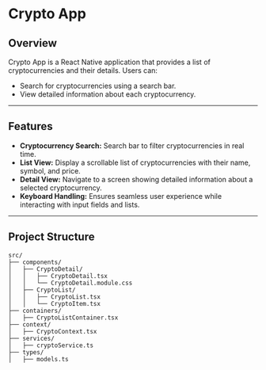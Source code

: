 # Crypto App

## Overview
Crypto App is a React Native application that provides a list of cryptocurrencies and their details. Users can:
- Search for cryptocurrencies using a search bar.
- View detailed information about each cryptocurrency.

---

## Features
- **Cryptocurrency Search:** Search bar to filter cryptocurrencies in real time.
- **List View:** Display a scrollable list of cryptocurrencies with their name, symbol, and price.
- **Detail View:** Navigate to a screen showing detailed information about a selected cryptocurrency.
- **Keyboard Handling:** Ensures seamless user experience while interacting with input fields and lists.

---

## Project Structure
```plaintext
src/
├── components/
│   ├── CryptoDetail/
│   │   ├── CryptoDetail.tsx
│   │   └── CryptoDetail.module.css
│   ├── CryptoList/
│   │   ├── CryptoList.tsx
│   │   └── CryptoItem.tsx
├── containers/
│   ├── CryptoListContainer.tsx
├── context/
│   ├── CryptoContext.tsx
├── services/
│   ├── cryptoService.ts
├── types/
│   ├── models.ts
